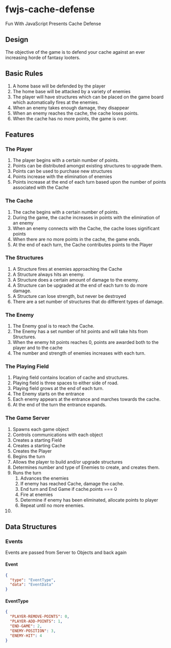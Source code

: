 # fwjs-cache-defense
Fun With JavaScript Presents Cache Defense

## Design

The objective of the game is to defend your cache against an ever increasing
horde of fantasy looters.

## Basic Rules

1. A home base will be defended by the player
2. The home base will be attacked by a variety of enemies
3. The player will have structures which can be placed on the game board which automatically fires at the enemies.
4. When an enemy takes enough damage, they disappear
5. When an enemy reaches the cache, the cache loses points.
6. When the cache has no more points, the game is over.

## Features

### The Player

1. The player begins with a certain number of points.
2. Points can be distributed amongst existing structures to upgrade them.
3. Points can be used to purchase new structures
4. Points increase with the elimination of enemies
5. Points increase at the end of each turn based upon the number of points associated with the Cache

### The Cache

1. The cache begins with a certain number of points.
2. During the game, the cache increases in points with the elimination of an enemy
3. When an enemy connects with the Cache, the cache loses significant points
4. When there are no more points in the cache, the game ends.
5. At the end of each turn, the Cache contributes points to the Player

### The Structures
1. A Structure fires at enemies approaching the Cache
2. A Structure always hits an enemy.
3. A Structure does a certain amount of damage to the enemy.
4. A Structure can be upgraded at the end of each turn to do more damage.
5. A Structure can lose strength, but never be destroyed
6. There are a set number of structures that do different types of damage.

### The Enemy
1. The Enemy goal is to reach the Cache.
2. The Enemy has a set number of hit points and will take hits from Structures.
3. When the enemy hit points reaches 0, points are awarded both to the player and to the cache
4. The number and strength of enemies increases with each turn.

### The Playing Field
1. Playing field contains location of cache and structures.
2. Playing field is three spaces to either side of road.
3. Playing field grows at the end of each turn.
4. The Enemy starts on the entrance
5. Each enemy appears at the entrance and marches towards the cache.
6. At the end of the turn the entrance expands.

### The Game Server
1. Spawns each game object
2. Controls communications with each object
3. Creates a starting Field
4. Creates a starting Cache
5. Creates the Player
6. Begins the turn
7. Allows the player to build and/or upgrade structures 
8. Determines number and type of Enemies to create, and creates them.
9. Runs the turn
   1. Advances the enemies
   2. If enemy has reached Cache, damage the cache.
   3. End turn and End Game if cache.points === 0
   4. Fire at enemies
   5. Determine if enemy has been eliminated, allocate points to player
   6. Repeat until no more enemies.
10. 

## Data Structures

### Events

Events are passed from Server to Objects and back again

#### Event
```json
{
  "type": "EventType",
  "data": "EventData"
}
```

#### EventType
```json
{
  "PLAYER-REMOVE-POINTS": 0,
  "PLAYER-ADD-POINTS": 1,
  "END-GAME": 2,
  "ENEMY-POSITION": 3,
  "ENEMY-HIT": 4
}
```